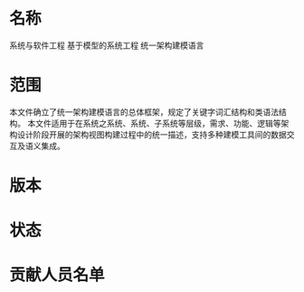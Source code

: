 # 名称

系统与软件工程 基于模型的系统工程 统一架构建模语言

# 范围

本文件确立了统一架构建模语言的总体框架，规定了关键字词汇结构和类语法结构。
本文件适用于在系统之系统、系统、子系统等层级，需求、功能、逻辑等架构设计阶段开展的架构视图构建过程中的统一描述，支持多种建模工具间的数据交互及语义集成。

# 版本

# 状态

# 贡献人员名单

